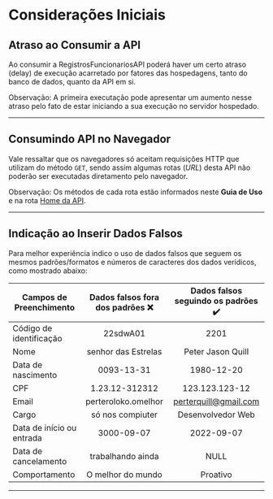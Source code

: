 # Considerações Iniciais

## Atraso ao Consumir a API

Ao consumir a RegistrosFuncionariosAPI poderá haver um certo atraso (delay) de execução acarretado por fatores das hospedagens, tanto do banco de dados, quanto da API em si.

Observação: A primeira executação pode apresentar um aumento nesse atraso pelo fato de estar iniciando a sua execução no servidor hospedado.

---

## Consumindo API no Navegador

Vale ressaltar que os navegadores só aceitam requisições HTTP que utilizam do método `GET`, sendo assim algumas rotas (_URL_) desta API não poderão ser executadas diretamento pelo navegador.

Observação: Os métodos de cada rota estão informados neste **Guia de Uso** e na rota [Home da API](https://registros-funcionarios-api.herokuapp.com).

---

## Indicação ao Inserir Dados Falsos

Para melhor experiência indico o uso de dados falsos que seguem os mesmos padrões/formatos e números de caracteres dos dados verídicos, como mostrado abaixo:

Campos de Preenchimento   | Dados falsos fora dos padrões ❌ | Dados falsos seguindo os padrões ✔️
---------                 | :------:                         | :------:
Código de identificação   | 22sdwA01                         | 2201
Nome                      | senhor das Estrelas              | Peter Jason Quill
Data de nascimento        | 0093-13-31                       | 1980-12-20
CPF                       | 1.23.12-312312                   | 123.123.123-12
Email                     | perteroloko.omelhor              | perterquill@gmail.com
Cargo                     | só nos compiuter                 | Desenvolvedor Web 
Data de início ou entrada | 3000-09-07                       | 2022-09-07
Data de cancelamento      | trabalhando ainda                | NULL
Comportamento             | O melhor do mundo                | Proativo
---